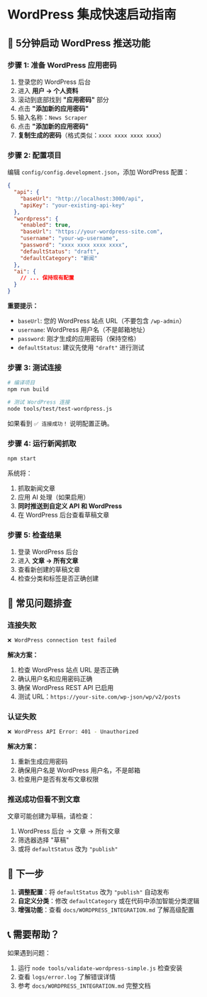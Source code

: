 # WordPress 集成快速启动指南

## 🚀 5分钟启动 WordPress 推送功能

### 步骤 1: 准备 WordPress 应用密码

1. 登录您的 WordPress 后台
2. 进入 **用户 → 个人资料**
3. 滚动到底部找到 **"应用密码"** 部分
4. 点击 **"添加新的应用密码"**
5. 输入名称：`News Scraper`
6. 点击 **"添加新的应用密码"**
7. **复制生成的密码**（格式类似：`xxxx xxxx xxxx xxxx`）

### 步骤 2: 配置项目

编辑 `config/config.development.json`，添加 WordPress 配置：

```json
{
  "api": {
    "baseUrl": "http://localhost:3000/api",
    "apiKey": "your-existing-api-key"
  },
  "wordpress": {
    "enabled": true,
    "baseUrl": "https://your-wordpress-site.com",
    "username": "your-wp-username", 
    "password": "xxxx xxxx xxxx xxxx",
    "defaultStatus": "draft",
    "defaultCategory": "新闻"
  },
  "ai": {
    // ... 保持现有配置
  }
}
```

**重要提示：**
- `baseUrl`: 您的 WordPress 站点 URL（不要包含 `/wp-admin`）
- `username`: WordPress 用户名（不是邮箱地址）
- `password`: 刚才生成的应用密码（保持空格）
- `defaultStatus`: 建议先使用 `"draft"` 进行测试

### 步骤 3: 测试连接

```bash
# 编译项目
npm run build

# 测试 WordPress 连接
node tools/test/test-wordpress.js
```

如果看到 `✅ 连接成功！` 说明配置正确。

### 步骤 4: 运行新闻抓取

```bash
npm start
```

系统将：
1. 抓取新闻文章
2. 应用 AI 处理（如果启用）
3. **同时推送到自定义 API 和 WordPress**
4. 在 WordPress 后台查看草稿文章

### 步骤 5: 检查结果

1. 登录 WordPress 后台
2. 进入 **文章 → 所有文章**
3. 查看新创建的草稿文章
4. 检查分类和标签是否正确创建

## 🔧 常见问题排查

### 连接失败
```bash
❌ WordPress connection test failed
```

**解决方案：**
1. 检查 WordPress 站点 URL 是否正确
2. 确认用户名和应用密码正确
3. 确保 WordPress REST API 已启用
4. 测试 URL：`https://your-site.com/wp-json/wp/v2/posts`

### 认证失败
```bash
❌ WordPress API Error: 401 - Unauthorized
```

**解决方案：**
1. 重新生成应用密码
2. 确保用户名是 WordPress 用户名，不是邮箱
3. 检查用户是否有发布文章权限

### 推送成功但看不到文章
文章可能创建为草稿，请检查：
1. WordPress 后台 → 文章 → 所有文章
2. 筛选器选择 "草稿"
3. 或将 `defaultStatus` 改为 `"publish"`

## 🎯 下一步

1. **调整配置**：将 `defaultStatus` 改为 `"publish"` 自动发布
2. **自定义分类**：修改 `defaultCategory` 或在代码中添加智能分类逻辑
3. **增强功能**：查看 `docs/WORDPRESS_INTEGRATION.md` 了解高级配置

## 📞 需要帮助？

如果遇到问题：
1. 运行 `node tools/validate-wordpress-simple.js` 检查安装
2. 查看 `logs/error.log` 了解错误详情  
3. 参考 `docs/WORDPRESS_INTEGRATION.md` 完整文档
